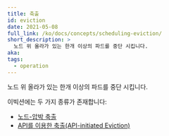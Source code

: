 ```yaml
---
title: 축출
id: eviction
date: 2021-05-08
full_link: /ko/docs/concepts/scheduling-eviction/
short_description: >
  노드 위 올라가 있는 한개 이상의 파드를 중단 시킵니다.
aka:
tags:
  - operation
---
```


노드 위 올라가 있는 한개 이상의 파드를 중단 시킵니다.

<!--more-->
이빅션에는 두 가지 종류가 존재합니다:
* [노드-압박 축출](/ko/docs/concepts/scheduling-eviction/node-pressure-eviction/)
* [API를 이용한 축출(API-initiated Eviction)](/ko/docs/concepts/scheduling-eviction/api-eviction/)
